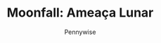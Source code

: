 ---
layout: post
author: Pennywise
category: Filmes
post_date: '2022-04-15T17:48:14.393Z'
post_modified: '2022-04-15T17:48:14.393Z'
title: 'Moonfall: Ameaça Lunar'
description: 'Poucas semanas antes do impacto e com a humanidade à beira da aniquilação, a ex-astronauta da NASA Jo Fowler está convencida de que tem a resposta para salvar o planeta, mas apenas um colega do passado, o astronauta Brian Harper, e o teorista K.C. Houseman, acreditam nela. Os improváveis heróis correm contra o tempo para montar uma missão ao espaço, mas lá descobrem que a Lua não é o que parece.'
poster_path: /odVv1sqVs0KxBXiA8bhIBlPgalx.jpg
tmdb_id: 406759
imdb_id: tt5834426
runtime: 122
release_date: 2022
genres:
  - Ação
  - Aventura
  - Ficção científica
casts:
  - Halle Berry
  - Patrick Wilson
  - John Bradley
  - Charlie Plummer
  - Yu Wenwen
  - Michael Peña
crews:
  - Roland Emmerich
trailer: Yt5EGKxpmhE
certification: 14
adult: false
vote_average: 6.5
vote_count: 657
qualitys:
  - 1080p
  - 720p
audios:
  - Dual Áudio
  - Português
  - Inglês
extensions:
  - mkv
  - mp4
---